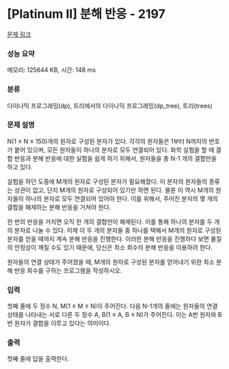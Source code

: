 # [Platinum II] 분해 반응 - 2197 

[문제 링크](https://www.acmicpc.net/problem/2197) 

### 성능 요약

메모리: 125644 KB, 시간: 148 ms

### 분류

다이나믹 프로그래밍(dp), 트리에서의 다이나믹 프로그래밍(dp_tree), 트리(trees)

### 문제 설명

<p>N(1 ≤ N ≤ 150)개의 원자로 구성된 분자가 있다. 각각의 원자들은 1부터 N까지의 번호가 붙어 있으며, 모든 원자들이 하나의 분자로 모두 연결되어 있다. 화학 실험을 할 때 결합 반응과 분해 반응에 대한 실험을 쉽게 하기 위해서, 원자들을 총 N-1 개의 결합만을 하고 있다.</p>

<p>실험을 하던 도중에 M개의 원자로 구성된 분자가 필요해졌다. 이 분자의 원자들의 종류는 상관이 없고, 단지 M개의 원자로 구성되어 있기만 하면 된다. 물론 이 역시 M개의 원자들이 하나의 분자로 모두 연결되어 있어야 한다. 이를 위해서, 주어진 분자의 몇 개의 결합을 해제하는 분해 반응을 거쳐야 한다.</p>

<p>한 번의 반응을 거치면 오직 한 개의 결합만이 해제된다. 이를 통해 하나의 분자를 두 개의 분자로 나눌 수 있다. 이제 이 두 개의 분자들 중 하나를 택해서 M개의 원자로 구성된 분자를 얻을 때까지 계속 분해 반응을 진행한다. 이러한 분해 반응을 진행하다 보면 물질의 안정성이 깨질 수도 있기 때문에, 당신은 최소 회수의 분해 반응을 이용하려 한다.</p>

<p>원자들의 연결 상태가 주어졌을 때, M개의 원자로 구성된 분자를 얻어내기 위한 최소 분해 반응 회수를 구하는 프로그램을 작성하시오.</p>

### 입력 

 <p>첫째 줄에 두 정수 N, M(1 ≤ M ≤ N)이 주어진다. 다음 N-1개의 줄에는 원자들의 연결 상태를 나타내는 서로 다른 두 정수 A, B(1 ≤ A, B ≤ N)가 주어진다. 이는 A번 원자와 B번 원자가 결합을 이루고 있다는 의미이다.</p>

### 출력 

 <p>첫째 줄에 답을 출력한다.</p>

